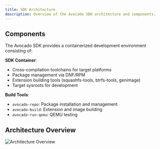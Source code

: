 ```yaml
---
title: SDK Architecture
description: Overview of the Avocado SDK architecture and components.
---
```


## Components

The Avocado SDK provides a containerized development environment consisting of:

**SDK Container**:

- Cross-compilation toolchains for target platforms
- Package management via DNF/RPM
- Extension building tools (squashfs-tools, btrfs-tools, genimage)
- Target sysroots for development

**Build Tools**:

- `avocado-repo`: Package installation and management
- `avocado-build`: Extension and image building
- `avocado-run-qemu`: QEMU testing

## Architecture Overview

![Architecture Overview](/img/dev-center/avocado-linux/arch-over.png)
